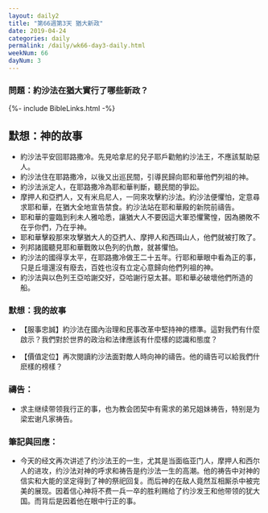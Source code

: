 ```yaml
---
layout: daily2
title: "第66週第3天 猶大新政"
date: 2019-04-24
categories: daily
permalink: /daily/wk66-day3-daily.html
weekNum: 66
dayNum: 3
---
```


### 問題：約沙法在猶大實行了哪些新政？
 
{%- include BibleLinks.html -%}

## 默想：神的故事
+ 約沙法平安回耶路撒冷。先見哈拿尼的兒子耶戶勸勉約沙法王，不應該幫助惡人。  
+ 約沙法住在耶路撒冷，以後又出巡民間，引導民歸向耶和華他們列祖的神。  
+ 約沙法派定人，在耶路撒冷為耶和華判斷，聽民間的爭訟。  
+ 摩押人和亞捫人，又有米烏尼人，一同來攻擊約沙法。約沙法便懼怕，定意尋求耶和華，在猶大全地宣告禁食。約沙法站在耶和華殿的新院前禱告。  
+ 耶和華的靈臨到利未人雅哈悉，讓猶大人不要因這大軍恐懼驚惶，因為勝敗不在乎你們，乃在乎神。  
+ 耶和華擊殺那來攻擊猶大人的亞捫人、摩押人和西珥山人，他們就被打敗了。  
+ 列邦諸國聽見耶和華戰敗以色列的仇敵，就甚懼怕。  
+ 約沙法的國得享太平，在耶路撒冷做王二十五年。行耶和華眼中看為正的事，只是丘壇還沒有廢去，百姓也沒有立定心意歸向他們列祖的神。  
+ 約沙法與以色列王亞哈謝交好，亞哈謝行惡太甚。耶和華必破壞他們所造的船。

### 默想：我的故事
+ 【服事忠誠】約沙法在國內治理和民事改革中堅持神的標準。這對我們有什麼啟示？我們對於世界的政治和法律應該有什麼樣的認識和態度？

+ 【價值定位】再次閱讀約沙法面對敵人時向神的禱告。他的禱告可以給我們什麽樣的榜樣？

### 禱告：

+ 求主继续带领我行正的事，也为教会团契中有需求的弟兄姐妹祷告，特别是为梁宏谢凡家祷告。

### 筆記與回應：

+ 今天的经文再次讲述了约沙法王的一生，尤其是当面临亚门人，摩押人和西尔人的进攻，约沙法对神的呼求和祷告是约沙法一生的高潮。他的祷告中对神的信实和大能的坚定得到了神的祭祀回复。而后神的在敌人竟然互相厮杀中被完美的展现。因着信心神将不费一兵一卒的胜利赐给了约沙发王和他带领的犹大国。而背后是因着他在眼中行正的事。
